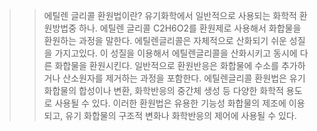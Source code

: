 >> 에틸렌 글리콜 환원법이란?
    유기화학에서 일반적으로 사용되는 화학적 환원방법중 하나.
    에틸렌 글리콜 C2H6O2를 환원제로 사용해서 화합물을 환원하는 과정을 말한다.
    에틸렌글리콜은 자체적으로 산화되기 쉬운 성질을 가지고있다. 이 성질을 이용해서 에틸렌글리콜을 산화시키고 동시에 다른 화합물을 환원시킨다.
    일반적으로 환원반응은 화합물에 수소를 추가하거나 산소원자를 제거하는 과정을 포함한다.
    에틸렌글리콜 환원법은 유기화합물의 합성이나 변환, 화학반응의 중간체 생성 등 다양한 화학적 용도로 사용될 수 있다.
    이러한 환원법은 유용한 기능성 화합물의 제조에 이용되고, 유기 화합물의 구조적 변화나 화학반응의 제어에 사용될 수 있다.